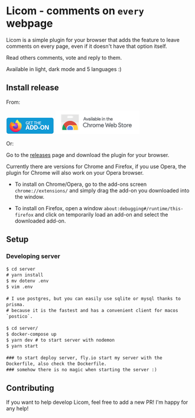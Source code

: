 # Licom - comments on `every` webpage

Licom is a simple plugin for your browser that adds the feature to leave comments on every page, even if it doesn't have that option itself.

Read others comments, vote and reply to them.

Available in light, dark mode and 5 languages :)

## Install release

From:

[![Firefox Store](firefox.png)](https://addons.mozilla.org/addon/licom/) [![Chrome Web Store](chrome.png)](https://chrome.google.com/webstore/detail/licom/kmjfgkpnlhgpfgacgmadpllppmcfbiok)

Or:

Go to the [releases](https://github.com/skorotkiewicz/Licom/releases) page and download the plugin for your browser.

Currently there are versions for Chrome and Firefox, if you use Opera, the plugin for Chrome will also work on your Opera browser.

- To install on Chrome/Opera, go to the add-ons screen `chrome://extensions/` and simply drag the add-on you downloaded into the window.

- To install on Firefox, open a window `about:debugging#/runtime/this-firefox` and click on temporarily load an add-on and select the downloaded add-on.

## Setup

### Developing server

```
$ cd server
# yarn install
$ mv dotenv .env
$ vim .env

# I use postgres, but you can easily use sqlite or mysql thanks to prisma.
# because it is the fastest and has a convenient client for macos `postico`.

$ cd server/
$ docker-compose up
$ yarn dev # to start server with nodemon
$ yarn start

### to start deploy server, fly.io start my server with the Dockerfile, also check the Dockerfile.
### somehow there is no magic when starting the server :)
```

## Contributing

If you want to help develop Licom, feel free to add a new PR! I'm happy for any help!
